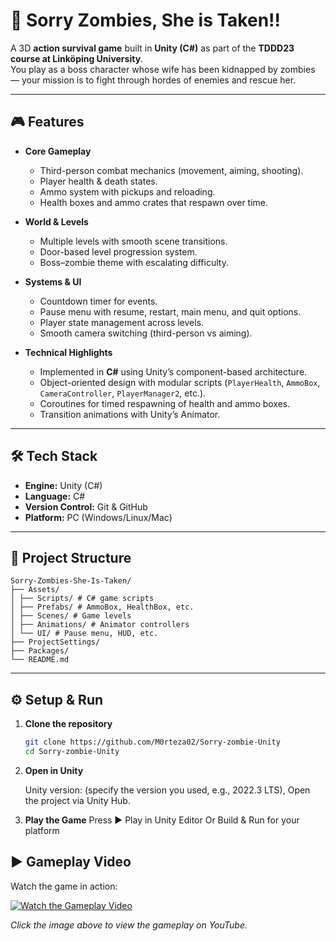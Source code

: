 
# 🧟 Sorry Zombies, She is Taken!!  

A 3D **action survival game** built in **Unity (C#)** as part of the **TDDD23 course at Linköping University**.  
You play as a boss character whose wife has been kidnapped by zombies — your mission is to fight through hordes of enemies and rescue her.  

---

## 🎮 Features  

- **Core Gameplay**  
  - Third-person combat mechanics (movement, aiming, shooting).  
  - Player health & death states.  
  - Ammo system with pickups and reloading.  
  - Health boxes and ammo crates that respawn over time.  

- **World & Levels**  
  - Multiple levels with smooth scene transitions.  
  - Door-based level progression system.  
  - Boss–zombie theme with escalating difficulty.  

- **Systems & UI**  
  - Countdown timer for events.  
  - Pause menu with resume, restart, main menu, and quit options.  
  - Player state management across levels.  
  - Smooth camera switching (third-person vs aiming).  

- **Technical Highlights**  
  - Implemented in **C#** using Unity’s component-based architecture.  
  - Object-oriented design with modular scripts (`PlayerHealth`, `AmmoBox`, `CameraController`, `PlayerManager2`, etc.).  
  - Coroutines for timed respawning of health and ammo boxes.  
  - Transition animations with Unity’s Animator.  

---

## 🛠️ Tech Stack  

- **Engine:** Unity (C#)  
- **Language:** C#  
- **Version Control:** Git & GitHub  
- **Platform:** PC (Windows/Linux/Mac)  

---

## 📂 Project Structure
    Sorry-Zombies-She-Is-Taken/
    ├── Assets/
    │ ├── Scripts/ # C# game scripts
    │ ├── Prefabs/ # AmmoBox, HealthBox, etc.
    │ ├── Scenes/ # Game levels
    │ ├── Animations/ # Animator controllers
    │ └── UI/ # Pause menu, HUD, etc.
    ├── ProjectSettings/
    ├── Packages/
    └── README.md

---

## ⚙️ Setup & Run  

1. **Clone the repository**  
   ```bash
   git clone https://github.com/M0rteza02/Sorry-zombie-Unity
   cd Sorry-zombie-Unity
2. **Open in Unity**

    Unity version: (specify the version you used, e.g., 2022.3 LTS), 
    Open the project via Unity Hub.

3. **Play the Game**
    Press ▶ Play in Unity Editor
    Or Build & Run for your platform


## ▶ Gameplay Video  

Watch the game in action:

[![Watch the Gameplay Video](https://img.youtube.com/vi/QYkIG9cZtSo/0.jpg)](https://youtu.be/QYkIG9cZtSo)

*Click the image above to view the gameplay on YouTube.*